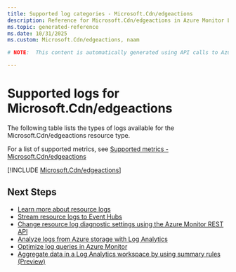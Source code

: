 ```yaml
---
title: Supported log categories - Microsoft.Cdn/edgeactions
description: Reference for Microsoft.Cdn/edgeactions in Azure Monitor Logs.
ms.topic: generated-reference
ms.date: 10/31/2025
ms.custom: Microsoft.Cdn/edgeactions, naam

# NOTE:  This content is automatically generated using API calls to Azure. Any edits made on these files will be overwritten in the next run of the script. 

---
```





# Supported logs for Microsoft.Cdn/edgeactions  
The following table lists the types of logs available for the Microsoft.Cdn/edgeactions resource type.
  
  
  
For a list of supported metrics, see [Supported metrics - Microsoft.Cdn/edgeactions](../supported-metrics/microsoft-cdn-edgeactions-metrics.md)  
  

  
[!INCLUDE [Microsoft.Cdn/edgeactions](~/reusable-content/ce-skilling/azure/includes/azure-monitor/reference/logs/microsoft-cdn-edgeactions-logs-include.md)]  
  

## Next Steps

* [Learn more about resource logs](/azure/azure-monitor/essentials/platform-logs-overview)
* [Stream resource logs to Event Hubs](/azure/azure-monitor/essentials/resource-logs#send-to-azure-event-hubs)
* [Change resource log diagnostic settings using the Azure Monitor REST API](/rest/api/monitor/diagnosticsettings)
* [Analyze logs from Azure storage with Log Analytics](/azure/azure-monitor/essentials/resource-logs#send-to-log-analytics-workspace)
* [Optimize log queries in Azure Monitor](/azure/azure-monitor/logs/query-optimization)
* [Aggregate data in a Log Analytics workspace by using summary rules (Preview)](/azure/azure-monitor/logs/summary-rules)